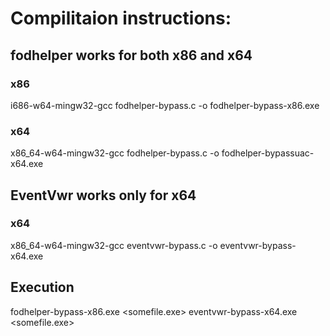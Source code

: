# Compilitaion instructions:

## fodhelper works for both x86 and x64

### x86
i686-w64-mingw32-gcc fodhelper-bypass.c -o fodhelper-bypass-x86.exe

### x64
x86_64-w64-mingw32-gcc fodhelper-bypass.c -o fodhelper-bypassuac-x64.exe

## EventVwr works only for x64

### x64
x86_64-w64-mingw32-gcc eventvwr-bypass.c -o eventvwr-bypass-x64.exe




## Execution
fodhelper-bypass-x86.exe <somefile.exe>
eventvwr-bypass-x64.exe <somefile.exe>
